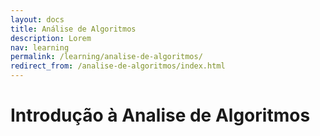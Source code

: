 ```yaml
---
layout: docs
title: Análise de Algoritmos
description: Lorem
nav: learning
permalink: /learning/analise-de-algoritmos/
redirect_from: /analise-de-algoritmos/index.html
---
```



# Introdução à Analise de Algoritmos


